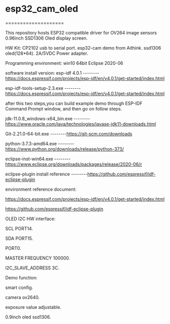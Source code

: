 # esp32_cam_oled
====================

This repository hosts ESP32 compatible driver for OV264 image sensors 0.96inch SSD1306 Oled display screen.

HW Kit:
CP2102 usb to serial port.
esp32-cam demo from Aithink.
ssd1306 oled(128*64).
2A/5VDC Power adapter.

Programming environment:
win10 64bit
Eclipse 2020-06

software install version:
esp-idf 4.0.1    --------https://docs.espressif.com/projects/esp-idf/en/v4.0.1/get-started/index.html

esp-idf-tools-setup-2.3.exe   --------https://docs.espressif.com/projects/esp-idf/en/v4.0.1/get-started/index.html

after this two steps,you can build example demo through ESP-IDF Command Prompt window, and then go on follow steps.

jdk-11.0.8_windows-x64_bin.exe   --------https://www.oracle.com/java/technologies/javase-jdk11-downloads.html

Git-2.21.0-64-bit.exe    --------https://git-scm.com/downloads

python-3.7.3-amd64.exe    --------https://www.python.org/downloads/release/python-373/

eclipse-inst-win64.exe    --------https://www.eclipse.org/downloads/packages/release/2020-06/r

eclipse-plugin install reference    --------https://github.com/espressif/idf-eclipse-plugin

environment reference document:

https://docs.espressif.com/projects/esp-idf/en/v4.0.1/get-started/index.html

https://github.com/espressif/idf-eclipse-plugin

OLED I2C HW interface:

SCL PORT14.

SDA PORT15.

PORT0.

MASTER FREQUENCY 100000.

I2C_SLAVE_ADDRESS 3C.

Demo function:

smart config.

camera ov2640.

exposure value adjustable.

0.9inch oled ssd1306.
